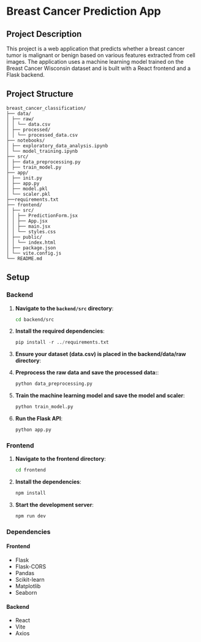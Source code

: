 # Breast Cancer Prediction App

## Project Description

This project is a web application that predicts whether a breast cancer tumor is malignant or benign based on various features extracted from cell images. The application uses a machine learning model trained on the Breast Cancer Wisconsin dataset and is built with a React frontend and a Flask backend.

## Project Structure

```plaintext
breast_cancer_classification/
├── data/
│ ├── raw/
│ │ └── data.csv
│ ├── processed/
│ │ └── processed_data.csv
├── notebooks/
│ ├── exploratory_data_analysis.ipynb
│ └── model_training.ipynb
├── src/
│ ├── data_preprocessing.py
│ ├── train_model.py
├── app/
│ ├── init.py
│ ├── app.py
│ ├── model.pkl
│ └── scaler.pkl
├──requirements.txt
├── frontend/
│ ├── src/
│ │ ├── PredictionForm.jsx
│ │ ├── App.jsx
│ │ ├── main.jsx
│ │ └── styles.css
│ ├── public/
│ │ └── index.html
│ ├── package.json
│ └── vite.config.js
└── README.md
```

## Setup

### Backend

1. **Navigate to the `backend/src` directory**:
   ```bash
   cd backend/src
   ```
2. **Install the required dependencies**:
   ```python
   pip install -r ../requirements.txt
   ```
3. **Ensure your dataset (data.csv) is placed in the backend/data/raw directory**:

4. **Preprocess the raw data and save the processed data:**:

   ```python
   python data_preprocessing.py
   ```

5. **Train the machine learning model and save the model and scaler**:

   ```python
   python train_model.py
   ```

6. **Run the Flask API**:
   ```python
   python app.py
   ```

### Frontend

1. **Navigate to the frontend directory**:

   ```bash
   cd frontend
   ```

2. **Install the dependencies**:

   ```bash
   npm install
   ```

3. **Start the development server**:

   ```bash
   npm run dev
   ```

### Dependencies

#### Frontend

- Flask
- Flask-CORS
- Pandas
- Scikit-learn
- Matplotlib
- Seaborn

#### Backend

- React
- Vite
- Axios
